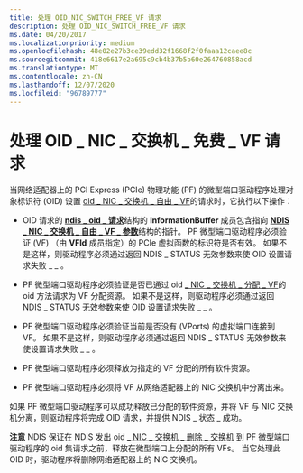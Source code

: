 ```yaml
---
title: 处理 OID_NIC_SWITCH_FREE_VF 请求
description: 处理 OID_NIC_SWITCH_FREE_VF 请求
ms.date: 04/20/2017
ms.localizationpriority: medium
ms.openlocfilehash: 48e02e27b3ce39edd32f1668f2f0faaa12caee8c
ms.sourcegitcommit: 418e6617e2a695c9cb4b37b5b60e264760858acd
ms.translationtype: MT
ms.contentlocale: zh-CN
ms.lasthandoff: 12/07/2020
ms.locfileid: "96789777"
---
```

# <a name="handling-oid_nic_switch_free_vf-requests"></a>处理 OID \_ NIC \_ 交换机 \_ 免费 \_ VF 请求


当网络适配器上的 PCI Express (PCIe) 物理功能 (PF) 的微型端口驱动程序处理对象标识符 (OID) 设置 [oid \_ NIC \_ 交换机 \_ 自由 \_ VF](./oid-nic-switch-free-vf.md)的请求时，它执行以下操作：

-   OID 请求的 [**ndis \_ oid \_ 请求**](/windows-hardware/drivers/ddi/ndis/ns-ndis-_ndis_oid_request)结构的 **InformationBuffer** 成员包含指向 [**NDIS \_ NIC \_ 交换机 \_ 自由 \_ VF \_ 参数**](/windows-hardware/drivers/ddi/ntddndis/ns-ntddndis-_ndis_nic_switch_free_vf_parameters)结构的指针。 PF 微型端口驱动程序必须验证 (VF) （由 **VFId** 成员指定）的 PCIe 虚拟函数的标识符是否有效。 如果不是这样，则驱动程序必须通过返回 NDIS \_ STATUS 无效参数来使 OID 设置请求失败 \_ \_ 。

-   PF 微型端口驱动程序必须验证是否已通过 oid [ \_ NIC \_ 交换机 \_ 分配 \_ VF](./oid-nic-switch-allocate-vf.md)的 oid 方法请求为 VF 分配资源。 如果不是这样，则驱动程序必须通过返回 NDIS \_ STATUS 无效参数来使 OID 设置请求失败 \_ \_ 。

-   PF 微型端口驱动程序必须验证当前是否没有 (VPorts) 的虚拟端口连接到 VF。 如果不是这样，则驱动程序必须通过返回 NDIS \_ STATUS 无效参数来使设置请求失败 \_ \_ 。

-   PF 微型端口驱动程序必须释放为指定的 VF 分配的所有软件资源。

-   PF 微型端口驱动程序必须将 VF 从网络适配器上的 NIC 交换机中分离出来。

如果 PF 微型端口驱动程序可以成功释放已分配的软件资源，并将 VF 与 NIC 交换机分离，则驱动程序将完成 OID 请求，并提供 NDIS \_ 状态 \_ 成功。

**注意**  NDIS 保证在 NDIS 发出 oid [ \_ NIC \_ 交换机 \_ 删除 \_ 交换机](./oid-nic-switch-delete-switch.md) 到 PF 微型端口驱动程序的 oid 集请求之前，释放在微型端口上分配的所有 VFs。 当它处理此 OID 时，驱动程序将删除网络适配器上的 NIC 交换机。

 

 

